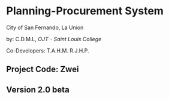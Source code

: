 # Planning-Procurement System
<p>City of San Fernando, La Union</p>
by: C.D.M.L, <i>OJT - Saint Louis College</i>

Co-Developers: 
T.A.H.M.
R.J.H.P.

## Project Code: Zwei
## Version 2.0 beta




